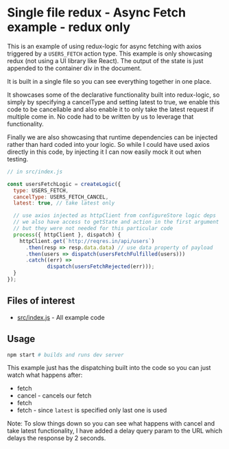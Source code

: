 # Single file redux - Async Fetch example - redux only

This is an example of using redux-logic for async fetching with axios triggered by a `USERS_FETCH` action type. This example is only showcasing redux (not using a UI library like React). The output of the state is just appended to the container div in the document.

It is built in a single file so you can see everything together in one place.

It showcases some of the declarative functionality built into redux-logic, so simply by specifying a cancelType and setting latest to true, we enable this code to be cancellable and also enable it to only take the latest request if multiple come in. No code had to be written by us to leverage that functionality.

Finally we are also showcasing that runtime dependencies can be injected rather than hard coded into your logic. So while I could have used axios directly in this code, by injecting it I can now easily mock it out when testing.


```js
// in src/index.js

const usersFetchLogic = createLogic({
  type: USERS_FETCH,
  cancelType: USERS_FETCH_CANCEL,
  latest: true, // take latest only

  // use axios injected as httpClient from configureStore logic deps
  // we also have access to getState and action in the first argument
  // but they were not needed for this particular code
  process({ httpClient }, dispatch) {
    httpClient.get(`http://reqres.in/api/users`)
      .then(resp => resp.data.data) // use data property of payload
      .then(users => dispatch(usersFetchFulfilled(users)))
      .catch((err) =>
             dispatch(usersFetchRejected(err)));
  }
});
```

## Files of interest

 - [src/index.js](./src/index.js) - All example code

## Usage

```bash
npm start # builds and runs dev server
```

This example just has the dispatching built into the code so you can just watch what happens after:

 - fetch
 - cancel - cancels our fetch
 - fetch
 - fetch - since `latest` is specified only last one is used

Note: To slow things down so you can see what happens with cancel and take latest functionality, I have added a delay query param to the URL which delays the response by 2 seconds.
